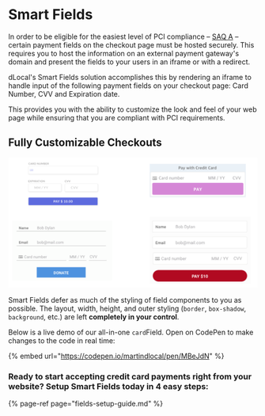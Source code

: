 # Smart Fields

In order to be eligible for the easiest level of PCI compliance – [SAQ A](https://www.pcisecuritystandards.org/pci_security/completing_self_assessment) – certain payment fields on the checkout page must be hosted securely. This requires you to host the information on an external payment gateway's domain and present the fields to your users in an iframe or with a redirect.

dLocal's Smart Fields solution accomplishes this by rendering an iframe to handle input of the following payment fields on your checkout page: Card Number, CVV and Expiration date.

This provides you with the ability to customize the look and feel of your web page while ensuring that you are compliant with PCI requirements.

## Fully Customizable Checkouts

![](../../.gitbook/assets/image%20%2814%29.png)

Smart Fields defer as much of the styling of field components to you as possible. The layout, width, height, and outer styling \(`border`, `box-shadow`, `background`, etc.\) are left **completely in your control**.

Below is a live demo of our all-in-one `card`Field. Open on CodePen to make changes to the code in real time:

{% embed url="https://codepen.io/martindlocal/pen/MBeJdN" %}

### Ready to start accepting credit card payments right from your website? Setup Smart Fields today in 4 easy steps:

{% page-ref page="fields-setup-guide.md" %}

